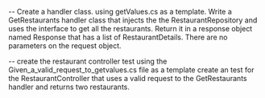 -- Create a handler class.
using getValues.cs as a template. Write a GetRestaurants handler class that injects the the RestaurantRepository and uses the interface to get all the restaurants. Return it in a response object named Response that has a list of RestaurantDetails. There are no parameters on the request object.


-- create the restaurant controller test
using the Given_a_valid_request_to_getvalues.cs file as a template create an test for the RestaurantController that uses a valid request to the GetRestaurants handler and returns two restaurants.